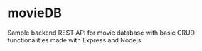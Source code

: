 # movieDB
Sample backend REST API for movie database with basic CRUD functionalities made with Express and Nodejs
